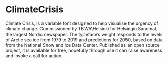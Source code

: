 # ClimateCrisis

Climate Crisis, is a variable font designed to help visualise the urgency of climate change. Commissioned by TBWA\Helsinki for Helsingin Sanomat, the largest Nordic newspaper. The typeface’s weight responds to the levels of Arctic sea ice from 1979 to 2019 and predictions for 2050, based on data from the National Snow and Ice Data Center. Published as an open source project, it is available for free, hopefully through use it can raise awareness and invoke a call for action. 
